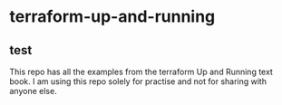 # terraform-up-and-running
## test
This repo has all the examples from the terraform Up and Running text book. I am using this repo solely for practise and not for sharing with anyone else.

